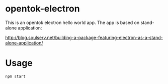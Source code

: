   # opentok-electron

 This is an opentok electron hello world app. The app is based on stand-alone application:

 http://blog.soulserv.net/building-a-package-featuring-electron-as-a-stand-alone-application/

# Usage

`npm start`
